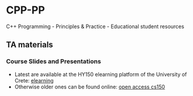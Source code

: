 # CPP-PP

C++ Programming - Principles &amp; Practice - Educational student resources

## TA materials

### Course Slides and Presentations

- Latest are available at the HY150 elearning platform of the University of Crete: [elearning](https://elearn.uoc.gr/)
- Otherwise older ones can be found online: [open access cs150](https://opencourses.uoc.gr/courses/course/view.php?id=219)

